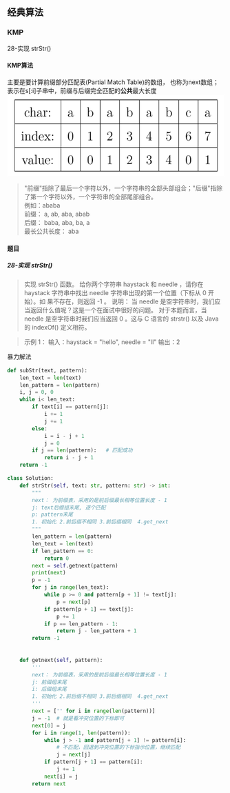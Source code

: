 ## 经典算法

### KMP

28-实现 strStr()


#### KMP算法
主要是要计算前缀部分匹配表(Partial Match Table)的数组， 也称为next数组；  
表示在s[:i]子串中，前缀与后缀完全匹配的**公共**最大长度  
![PMT](../images/img.png)  
>  "前缀"指除了最后一个字符以外，一个字符串的全部头部组合；"后缀"指除了第一个字符以外，一个字符串的全部尾部组合。  
> 例如：ababa    
> 前缀： a, ab, aba, abab  
> 后缀： baba, aba, ba, a  
> 最长公共长度： aba


#### 题目
##### 28-实现 strStr()

> 实现 strStr() 函数。
> 给你两个字符串 haystack 和 needle ，请你在 haystack 字符串中找出 needle 字符串出现的第一个位置（下标从 0 开始）。如
> 果不存在，则返回 -1 。
> 说明：
> 当 needle 是空字符串时，我们应当返回什么值呢？这是一个在面试中很好的问题。
> 对于本题而言，当 needle 是空字符串时我们应当返回 0 。这与 C 语言的 strstr() 以及 Java 的 indexOf() 定义相符。

> 示例 1：
> 输入：haystack = "hello", needle = "ll"
> 输出：2

暴力解法
```python
def subStr(text, pattern):
    len_text = len(text)
    len_pattern = len(pattern)
    i, j = 0, 0
    while i< len_text:
        if text[i] == pattern[j]:
            i += 1
            j += 1
        else:
            i = i - j + 1
            j = 0
        if j == len(pattern):   # 匹配成功
            return i - j + 1
    return -1
```

```python
class Solution:
    def strStr(self, text: str, pattern: str) -> int:
        """
        next： 为前缀表，采用的是前后缀最长相等位置长度 - 1
        j: text后缀组末尾, 逐个匹配
        p: pattern末尾
        1. 初始化 2.前后缀不相同 3.前后缀相同  4.get_next
        """
        len_pattern = len(pattern)
        len_text = len(text)
        if len_pattern == 0:
            return 0
        next = self.getnext(pattern)
        print(next)
        p = -1
        for j in range(len_text):
            while p >= 0 and pattern[p + 1] != text[j]:
                p = next[p]
            if pattern[p + 1] == text[j]:
                p += 1
            if p == len_pattern - 1:
                return j - len_pattern + 1
        return -1


    def getnext(self, pattern):
        '''
        next： 为前缀表，采用的是前后缀最长相等位置长度 - 1
        j: 前缀组末尾
        i: 后缀组末尾
        1. 初始化 2.前后缀不相同 3.前后缀相同  4.get_next
        '''
        next = ['' for i in range(len(pattern))]
        j = -1  # 就是看冲突位置的下标即可
        next[0] = j
        for i in range(1, len(pattern)):
            while j > -1 and pattern[j + 1] != pattern[i]:
                # 不匹配，回退到冲突位置的下标指示位置，继续匹配
                j = next[j]
            if pattern[j + 1] == pattern[i]:
                j += 1
            next[i] = j
        return next
```